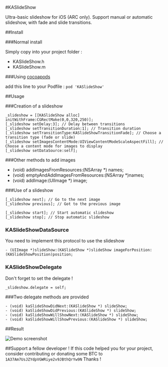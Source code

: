 #KASlideShow

Ultra-basic slideshow for iOS (ARC only). Support manual or automatic slideshow, with fade and slide transitions.

##Install

###Normal install

Simply copy into your project folder :

 * KASlideShow.h
 * KASlideShow.m


###Using [cocoapods](http://cocoapods.org)

add this line to your Podfile :
`pod 'KASlideShow'`

##Usage

###Creation of a slideshow

    _slideshow = [[KASlideShow alloc] initWithFrame:CGRectMake(0,0,320,250)];
    [_slideshow setDelay:3]; // Delay between transitions
    [_slideshow setTransitionDuration:1]; // Transition duration
    [_slideshow setTransitionType:KASlideShowTransitionFade]; // Choose a transition type (fade or slide)
    [_slideshow setImagesContentMode:UIViewContentModeScaleAspectFill]; // Choose a content mode for images to display
    [_slideshow setDataSource:self];

###Other methods to add images

   - (void) addImagesFromResources:(NSArray *) names;
   - (void) emptyAndAddImagesFromResources:(NSArray *)names;
   - (void) addImage:(UIImage *) image;

###Use of a slideshow

    [_slideshow next]; // Go to the next image
    [_slideshow previous]; // Got to the previous image

    [_slideshow start]; // Start automatic slideshow
    [_slideshow stop]; // Stop automatic slideshow

### KASlideShowDataSource

You need to implement this protocol to use the slideshow

    - (UIImage *)slideShow:(KASlideShow *)slideShow imageForPosition:(KASlideShowPosition)position;
    
    
### KASlideShowDelegate

Don't forget to set the delegate !

    _slideshow.delegate = self;

###Two delegate methods are provided

    - (void) kaSlideShowDidNext:(KASlideShow *) slideShow;
    - (void) kaSlideShowDidPrevious:(KASlideShow *) slideShow;
    - (void) kaSlideShowWillShowNext:(KASlideShow *) slideShow;
    - (void) kaSlideShowWillShowPrevious:(KASlideShow *) slideShow;

##Result

![Demo screenshot](http://i.imgur.com/QIuoD9P.gif)


##Support a fellow developer !
If this code helped you for your project, consider contributing or donating some BTC to `1A37Am7UsJZYdpVGWRiye2v9JBthQrYw9N`
Thanks !
